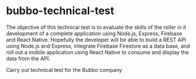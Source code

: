 # bubbo-technical-test

The objective of this technical test is to evaluate the skills of the roller in it
development of a complete application using Node.js, Express, Firebase and React Native.
Hopefully the developer will be able to build a REST API using Node.js and
Express, integrate Firebase Firestore as a data base, and roll out a mobile application
using React Native to consume and display the data from the API.

Carry out technical test for the Bubbo company
